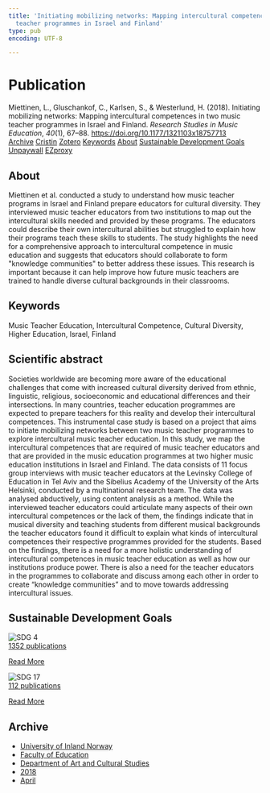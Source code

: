 ```yaml
---
title: 'Initiating mobilizing networks: Mapping intercultural competences in two music
  teacher programmes in Israel and Finland'
type: pub
encoding: UTF-8

---
```

<h1>Publication</h1>
<article id="csl-bib-container-4VDQJDC4" class="csl-bib-container">
  <div class="csl-bib-body"> <div class="csl-entry">Miettinen, L., Gluschankof, C., Karlsen, S., &#38; Westerlund, H. (2018). Initiating mobilizing networks: Mapping intercultural competences in two music teacher programmes in Israel and Finland. <i>Research Studies in Music Education</i>, <i>40</i>(1), 67–88. <a href="https://doi.org/10.1177/1321103x18757713">https://doi.org/10.1177/1321103x18757713</a></div> </div>
  <div class="csl-bib-buttons">
    <a href="#taxonomy-article-4VDQJDC4" alt="archive" class="csl-bib-button">Archive</a>
    <a href="https://app.cristin.no/results/show.jsf?id=1578990" alt="Cristin" class="csl-bib-button">Cristin</a>
    <a href="http://zotero.org/groups/5881554/items/4VDQJDC4" alt="Zotero" class="csl-bib-button">Zotero</a>
    <a href="#keywords-article-4VDQJDC4" alt="keywords" class="csl-bib-button">Keywords</a>
    <a href="#about-article-4VDQJDC4" alt="about_pub" class="csl-bib-button">About</a>
    <a href="#sdg-article-4VDQJDC4" alt="sdg" class="csl-bib-button">Sustainable Development Goals</a>
    <a href="https://journals.sagepub.com/doi/pdf/10.1177/1321103X18757713" alt="Unpaywall" class="csl-bib-button">Unpaywall</a>
    <a href="https://journals.sagepub.com/doi/pdf/10.1177/1321103X18757713" alt="EZproxy" class="csl-bib-button">EZproxy</a>
  </div>
  <div id="csl-bib-meta-container-4VDQJDC4"></div>
</article>
<div id="csl-bib-meta-4VDQJDC4" class="csl-bib-meta">
  <article id="about-article-4VDQJDC4" class="about_pub-article">
    <h1>About</h1>
    Miettinen et al. conducted a study to understand how music teacher programs in Israel and Finland prepare educators for cultural diversity. They interviewed music teacher educators from two institutions to map out the intercultural skills needed and provided by these programs. The educators could describe their own intercultural abilities but struggled to explain how their programs teach these skills to students. The study highlights the need for a comprehensive approach to intercultural competence in music education and suggests that educators should collaborate to form "knowledge communities" to better address these issues. This research is important because it can help improve how future music teachers are trained to handle diverse cultural backgrounds in their classrooms.
  </article>
  <article id="keywords-article-4VDQJDC4" class="keywords-article">
    <h1>Keywords</h1>
    Music Teacher Education, Intercultural Competence, Cultural Diversity, Higher Education, Israel, Finland
  </article>
  <article id="abstract-article-4VDQJDC4" class="abstract-article">
    <h1>Scientific abstract</h1>
    Societies worldwide are becoming more aware of the educational challenges that come with increased cultural diversity derived from ethnic, linguistic, religious, socioeconomic and educational differences and their intersections. In many countries, teacher education programmes are expected to prepare teachers for this reality and develop their intercultural competences. This instrumental case study is based on a project that aims to initiate mobilizing networks between two music teacher programmes to explore intercultural music teacher education. In this study, we map the intercultural competences that are required of music teacher educators and that are provided in the music education programmes at two higher music education institutions in Israel and Finland. The data consists of 11 focus group interviews with music teacher educators at the Levinsky College of Education in Tel Aviv and the Sibelius Academy of the University of the Arts Helsinki, conducted by a multinational research team. The data was analysed abductively, using content analysis as a method. While the interviewed teacher educators could articulate many aspects of their own intercultural competences or the lack of them, the findings indicate that in musical diversity and teaching students from different musical backgrounds the teacher educators found it difficult to explain what kinds of intercultural competences their respective programmes provided for the students. Based on the findings, there is a need for a more holistic understanding of intercultural competences in music teacher education as well as how our institutions produce power. There is also a need for the teacher educators in the programmes to collaborate and discuss among each other in order to create “knowledge communities” and to move towards addressing intercultural issues.
  </article>
  <article id="sdg-article-4VDQJDC4" class="sdg-article">
    <h1>Sustainable Development Goals</h1>
    <div class="sdg-container"><div id="sdg4" class="sdg">
        <img src="{{< params subfolder >}}images/sdg/sdg04_en.png" class="image" alt="SDG 4">
        <div class="sdg-overlay">
          <a href="/en/archive/?key=?sdg=4#archive" class="sdg-publication-count"><span>1352</span> publications</a>
          <p><a href="https://sdgs.un.org/goals/goal4" class="sdg-read-more">Read More</a></p>
        </div>
      </div> <div id="sdg17" class="sdg">
        <img src="{{< params subfolder >}}images/sdg/sdg17_en.png" class="image" alt="SDG 17">
        <div class="sdg-overlay">
          <a href="/en/archive/?key=?sdg=17#archive" class="sdg-publication-count"><span>112</span> publications</a>
          <p><a href="https://sdgs.un.org/goals/goal17" class="sdg-read-more">Read More</a></p>
        </div>
      </div></div>
  </article>
  <article id="taxonomy-article-4VDQJDC4" class="taxonomy-article">
    <h1>Archive</h1>
    <ul>
      <li>
        <a href="/en/archive/?key=3DCRN523">University of Inland Norway</a>
      </li>
      <li>
        <a href="/en/archive/?key=WYNZA47F">Faculty of Education</a>
      </li>
      <li>
        <a href="/en/archive/?key=VBB2T4VJ">Department of Art and Cultural Studies</a>
      </li>
      <li>
        <a href="/en/archive/?key=83ZSF7H3">2018</a>
      </li>
      <li>
        <a href="/en/archive/?key=CTTRH9J6">April</a>
      </li>
    </ul>
  </article>
</div>
